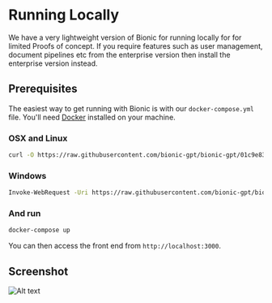 # Running Locally

We have a very lightweight version of Bionic for running locally for for limited Proofs of concept. If you require features such as user management, document pipelines etc from the enterprise version then install the enterprise version instead.

## Prerequisites

The easiest way to get running with Bionic is with our `docker-compose.yml` file. You'll need [Docker](https://docs.docker.com/engine/install/) installed on your machine.

### OSX and Linux

```sh
curl -O https://raw.githubusercontent.com/bionic-gpt/bionic-gpt/01c9e8365e48b72892763b37561e4eb5be4de1e4/infra-as-code/docker-compose.yml
```

### Windows

```sh
Invoke-WebRequest -Uri https://raw.githubusercontent.com/bionic-gpt/bionic-gpt/01c9e8365e48b72892763b37561e4eb5be4de1e4/infra-as-code/docker-compose.yml -OutFile docker-compose.yml
```

### And run

```sh
docker-compose up
```

You can then access the front end from `http://localhost:3000`.

## Screenshot

![Alt text](/landing-page/bionic-console.png "Start Screen")